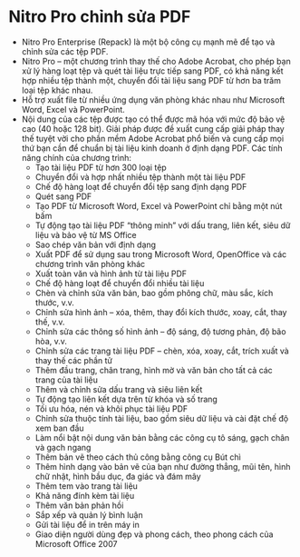 # Nitro Pro chỉnh sửa PDF
  - Nitro Pro Enterprise (Repack) là một bộ công cụ mạnh mẽ để tạo và chỉnh sửa các tệp PDF.
  - Nitro Pro – một chương trình thay thế cho Adobe Acrobat, cho phép bạn xử lý hàng loạt tệp và quét tài liệu trực tiếp sang PDF, có khả năng kết hợp nhiều tệp thành một, chuyển đổi tài liệu sang PDF từ hơn ba trăm loại tệp khác nhau.
  - Hỗ trợ xuất file từ nhiều ứng dụng văn phòng khác nhau như Microsoft Word, Excel và PowerPoint.
- Nội dung của các tệp được tạo có thể được mã hóa với mức độ bảo vệ cao (40 hoặc 128 bit). Giải pháp được đề xuất cung cấp giải pháp thay thế tuyệt vời cho phần mềm Adobe Acrobat phổ biến và cung cấp mọi thứ bạn cần để chuẩn bị tài liệu kinh doanh ở định dạng PDF. Các tính năng chính của chương trình:
  - Tạo tài liệu PDF từ hơn 300 loại tệp
  - Chuyển đổi và hợp nhất nhiều tệp thành một tài liệu PDF
  - Chế độ hàng loạt để chuyển đổi tệp sang định dạng PDF
  - Quét sang PDF
  - Tạo PDF từ Microsoft Word, Excel và PowerPoint chỉ bằng một nút bấm
  - Tự động tạo tài liệu PDF “thông minh” với dấu trang, liên kết, siêu dữ liệu và bảo vệ từ MS Office
  - Sao chép văn bản với định dạng
  - Xuất PDF để sử dụng sau trong Microsoft Word, OpenOffice và các chương trình văn phòng khác
  - Xuất toàn văn và hình ảnh từ tài liệu PDF
  - Chế độ hàng loạt để chuyển đổi nhiều tài liệu
  - Chèn và chỉnh sửa văn bản, bao gồm phông chữ, màu sắc, kích thước, v.v.
  - Chỉnh sửa hình ảnh – xóa, thêm, thay đổi kích thước, xoay, cắt, thay thế, v.v.
  - Chỉnh sửa các thông số hình ảnh – độ sáng, độ tương phản, độ bão hòa, v.v.
  - Chỉnh sửa các trang tài liệu PDF – chèn, xóa, xoay, cắt, trích xuất và thay thế các phần tử
  - Thêm đầu trang, chân trang, hình mờ và văn bản cho tất cả các trang của tài liệu
  - Thêm và chỉnh sửa dấu trang và siêu liên kết
  - Tự động tạo liên kết dựa trên từ khóa và số trang
  - Tối ưu hóa, nén và khôi phục tài liệu PDF
  - Chỉnh sửa thuộc tính tài liệu, bao gồm siêu dữ liệu và cài đặt chế độ xem ban đầu
  - Làm nổi bật nội dung văn bản bằng các công cụ tô sáng, gạch chân và gạch ngang
  - Thêm bản vẽ theo cách thủ công bằng công cụ Bút chì
  - Thêm hình dạng vào bản vẽ của bạn như đường thẳng, mũi tên, hình chữ nhật, hình bầu dục, đa giác và đám mây
  - Thêm tem vào trang tài liệu
  - Khả năng đính kèm tài liệu
  - Thêm văn bản phản hồi
  - Sắp xếp và quản lý bình luận
  - Gửi tài liệu để in trên máy in
  - Giao diện người dùng đẹp và phong cách, theo phong cách của Microsoft Office 2007
